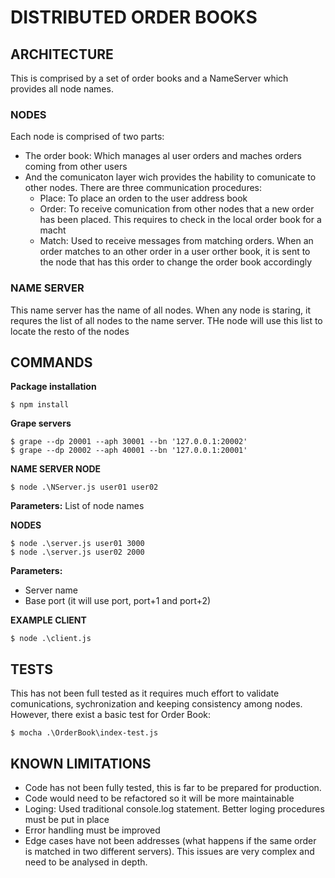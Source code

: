# DISTRIBUTED ORDER BOOKS

## ARCHITECTURE
This is comprised by a set of order books and a NameServer which provides all node names.

### NODES
Each node is comprised of two parts:
 - The order book: Which manages al user orders and maches orders coming from other users
 - And the comunicaton layer wich provides the hability to comunicate to other nodes. There are three communication procedures:
    - Place: To place an orden to the user address book
    - Order: To receive comunication from other nodes that a new order has been placed. This requires to check in the local order book for a macht
    - Match: Used to receive messages from matching orders. When an order matches to an other order in a user orther book, it is sent to the node that has this order to change the order book accordingly

### NAME SERVER
This name server has the name of all nodes. When any node is staring, it requres the list of all nodes to the name server. THe node will use this list to locate the resto of the nodes

## COMMANDS

**Package installation**
```
$ npm install
```

**Grape servers**
```
$ grape --dp 20001 --aph 30001 --bn '127.0.0.1:20002'
$ grape --dp 20002 --aph 40001 --bn '127.0.0.1:20001'
```

**NAME SERVER NODE**
```
$ node .\NServer.js user01 user02
```
**Parameters:** List of node names

**NODES**
```
$ node .\server.js user01 3000
$ node .\server.js user02 2000
```
**Parameters:**
- Server name
- Base port (it will use port, port+1 and port+2)

**EXAMPLE CLIENT**
```
$ node .\client.js
```
## TESTS
This has not been full tested as it requires much effort to validate comunications, sychronization and keeping consistency among nodes.
However, there exist a basic test for Order Book:
```
$ mocha .\OrderBook\index-test.js
```


## KNOWN LIMITATIONS
- Code has not been fully tested, this is far to be prepared for production. 
- Code would need to be refactored so it will be more maintainable
- Loging: Used traditional console.log statement. Better loging procedures must be put in place
- Error handling must be improved
- Edge cases have not been addresses (what happens if the same order is matched in two different servers). This issues are very complex and need to be analysed in depth.